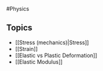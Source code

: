 #Physics 
## Topics
* [[Stress (mechanics)|Stress]]
* [[Strain]]
* [[Elastic vs Plastic Deformation]]
* [[Elastic Modulus]]